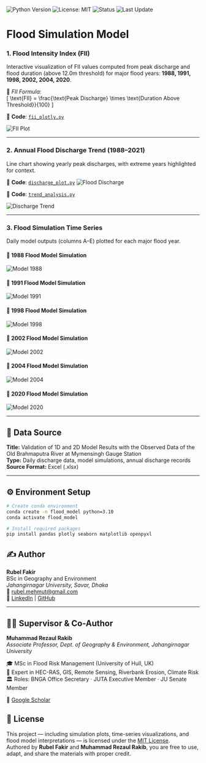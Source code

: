 ![Python Version](https://img.shields.io/badge/Python-3.10-blue.svg)
![License: MIT](https://img.shields.io/badge/License-MIT-green.svg)
![Status](https://img.shields.io/badge/Project-Flood%20Model%20Simulation-success)
![Last Update](https://img.shields.io/badge/Updated-June%202024-orange)

# Flood Simulation Model

### 1. Flood Intensity Index (FII)

Interactive visualization of FII values computed from peak discharge and flood duration (above 12.0m threshold) for major flood years: **1988, 1991, 1998, 2002, 2004, 2020**.

📌 _FII Formula:_  
\[
\text{FII} = \frac{\text{Peak Discharge} \times \text{Duration Above Threshold}}{100}
\]

🔗 **Code**: [`fii_plotly.py`](scripts/FII.py)

![FII Plot](plot/fii.png)

---

### 2. Annual Flood Discharge Trend (1988–2021)

Line chart showing yearly peak discharges, with extreme years highlighted for context.

🔗 **Code**: [`discharge_plot.py`](scripts/fds.py)
![Flood Discharge](plot/fds.png)

🔗 **Code**: [`trend_analysis.py`](scripts/trend_analysis.py)

![Discharge Trend](plot/trend_afd.png)

---

### 3. Flood Simulation Time Series

Daily model outputs (columns A–E) plotted for each major flood year.

#### 📆 1988 Flood Model Simulation

![Model 1988](plot/fms_1988.png)

#### 📆 1991 Flood Model Simulation

![Model 1991](plot/fms1991.png)

#### 📆 1998 Flood Model Simulation

![Model 1998](plot/fms_1998.png)

#### 📆 2002 Flood Model Simulation

![Model 2002](plot/fsm_2002.png)

#### 📆 2004 Flood Model Simulation

![Model 2004](plot/fsm_2004.png)

#### 📆 2020 Flood Model Simulation

![Model 2020](plot/fsm_2020.png)

---

## 📌 Data Source

**Title:** Validation of 1D and 2D Model Results with the Observed Data of the Old Brahmaputra River at Mymensingh Gauge Station  
**Type:** Daily discharge data, model simulations, annual discharge records  
**Source Format:** Excel (.xlsx)

---

## ⚙️ Environment Setup

```bash
# Create conda environment
conda create -n flood_model python=3.10
conda activate flood_model

# Install required packages
pip install pandas plotly seaborn matplotlib openpyxl
```

## ✍️ Author

**Rubel Fakir**  
BSc in Geography and Environment  
_Jahangirnagar University, Savar, Dhaka_  
📧 rubel.mehmut@gmail.com  
🔗 [LinkedIn](https://linkedin.com/in/rubelmehmed) | [GitHub](https://github.com/rubelmehmed)

---

## 👨‍🏫 Supervisor & Co-Author

**Muhammad Rezaul Rakib**  
_Associate Professor, Dept. of Geography & Environment, Jahangirnagar University_

🎓 MSc in Flood Risk Management (University of Hull, UK)  
🧠 Expert in HEC-RAS, GIS, Remote Sensing, Riverbank Erosion, Climate Risk  
🏛 Roles: BNGA Office Secretary · JUTA Executive Member · JU Senate Member

🔗 [Google Scholar](https://scholar.google.com/citations?user=tyS_C0YAAAAJ&hl=en)

## 📄 License

This project — including simulation plots, time-series visualizations, and flood model interpretations — is licensed under the [MIT License](LICENSE).  
Authored by **Rubel Fakir** and **Muhammad Rezaul Rakib**, you are free to use, adapt, and share the materials with proper credit.
